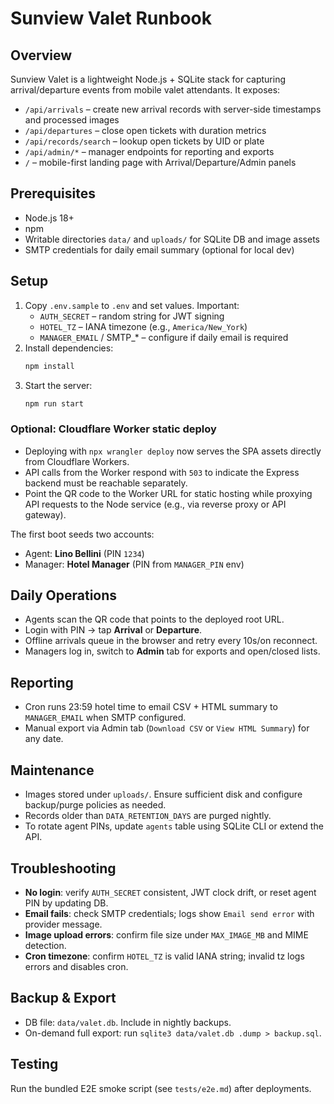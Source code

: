 # Sunview Valet Runbook

## Overview
Sunview Valet is a lightweight Node.js + SQLite stack for capturing arrival/departure events from mobile valet attendants. It exposes:

- `/api/arrivals` – create new arrival records with server-side timestamps and processed images
- `/api/departures` – close open tickets with duration metrics
- `/api/records/search` – lookup open tickets by UID or plate
- `/api/admin/*` – manager endpoints for reporting and exports
- `/` – mobile-first landing page with Arrival/Departure/Admin panels

## Prerequisites
- Node.js 18+
- npm
- Writable directories `data/` and `uploads/` for SQLite DB and image assets
- SMTP credentials for daily email summary (optional for local dev)

## Setup
1. Copy `.env.sample` to `.env` and set values. Important:
   - `AUTH_SECRET` – random string for JWT signing
   - `HOTEL_TZ` – IANA timezone (e.g., `America/New_York`)
   - `MANAGER_EMAIL` / SMTP_* – configure if daily email is required
2. Install dependencies:
   ```bash
   npm install
   ```
3. Start the server:
   ```bash
   npm run start
   ```

### Optional: Cloudflare Worker static deploy
- Deploying with `npx wrangler deploy` now serves the SPA assets directly from Cloudflare Workers.
- API calls from the Worker respond with `503` to indicate the Express backend must be reachable separately.
- Point the QR code to the Worker URL for static hosting while proxying API requests to the Node service (e.g., via reverse proxy or API gateway).

The first boot seeds two accounts:
- Agent: **Lino Bellini** (PIN `1234`)
- Manager: **Hotel Manager** (PIN from `MANAGER_PIN` env)

## Daily Operations
- Agents scan the QR code that points to the deployed root URL.
- Login with PIN → tap **Arrival** or **Departure**.
- Offline arrivals queue in the browser and retry every 10s/on reconnect.
- Managers log in, switch to **Admin** tab for exports and open/closed lists.

## Reporting
- Cron runs 23:59 hotel time to email CSV + HTML summary to `MANAGER_EMAIL` when SMTP configured.
- Manual export via Admin tab (`Download CSV` or `View HTML Summary`) for any date.

## Maintenance
- Images stored under `uploads/`. Ensure sufficient disk and configure backup/purge policies as needed.
- Records older than `DATA_RETENTION_DAYS` are purged nightly.
- To rotate agent PINs, update `agents` table using SQLite CLI or extend the API.

## Troubleshooting
- **No login**: verify `AUTH_SECRET` consistent, JWT clock drift, or reset agent PIN by updating DB.
- **Email fails**: check SMTP credentials; logs show `Email send error` with provider message.
- **Image upload errors**: confirm file size under `MAX_IMAGE_MB` and MIME detection.
- **Cron timezone**: confirm `HOTEL_TZ` is valid IANA string; invalid tz logs errors and disables cron.

## Backup & Export
- DB file: `data/valet.db`. Include in nightly backups.
- On-demand full export: run `sqlite3 data/valet.db .dump > backup.sql`.

## Testing
Run the bundled E2E smoke script (see `tests/e2e.md`) after deployments.
